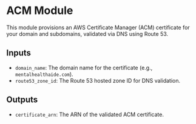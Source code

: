 # ACM Module

This module provisions an AWS Certificate Manager (ACM) certificate for your domain and subdomains, validated via DNS using Route 53.

## Inputs
- `domain_name`: The domain name for the certificate (e.g., `mentalhealthaide.com`).
- `route53_zone_id`: The Route 53 hosted zone ID for DNS validation.

## Outputs
- `certificate_arn`: The ARN of the validated ACM certificate. 